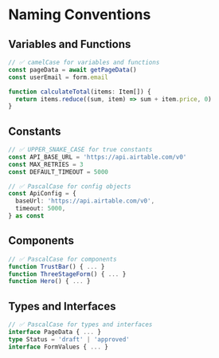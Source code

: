 # Naming Conventions

## Variables and Functions

```typescript
// ✅ camelCase for variables and functions
const pageData = await getPageData()
const userEmail = form.email

function calculateTotal(items: Item[]) {
  return items.reduce((sum, item) => sum + item.price, 0)
}
```

## Constants

```typescript
// ✅ UPPER_SNAKE_CASE for true constants
const API_BASE_URL = 'https://api.airtable.com/v0'
const MAX_RETRIES = 3
const DEFAULT_TIMEOUT = 5000

// ✅ PascalCase for config objects
const ApiConfig = {
  baseUrl: 'https://api.airtable.com/v0',
  timeout: 5000,
} as const
```

## Components

```typescript
// ✅ PascalCase for components
function TrustBar() { ... }
function ThreeStageForm() { ... }
function Hero() { ... }
```

## Types and Interfaces

```typescript
// ✅ PascalCase for types and interfaces
interface PageData { ... }
type Status = 'draft' | 'approved'
interface FormValues { ... }
```
